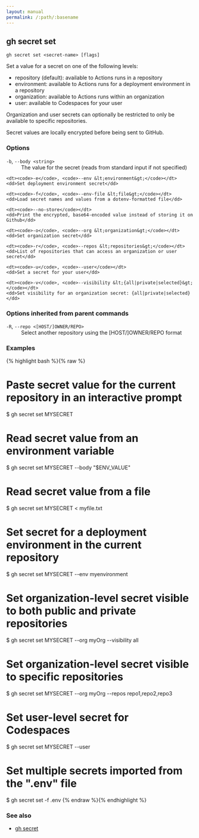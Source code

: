 ```yaml
---
layout: manual
permalink: /:path/:basename
---
```


## gh secret set

```
gh secret set <secret-name> [flags]
```

Set a value for a secret on one of the following levels:
- repository (default): available to Actions runs in a repository
- environment: available to Actions runs for a deployment environment in a repository
- organization: available to Actions runs within an organization
- user: available to Codespaces for your user

Organization and user secrets can optionally be restricted to only be available to
specific repositories.

Secret values are locally encrypted before being sent to GitHub.


### Options


<dl class="flags">
	<dt><code>-b</code>, <code>--body &lt;string&gt;</code></dt>
	<dd>The value for the secret (reads from standard input if not specified)</dd>

	<dt><code>-e</code>, <code>--env &lt;environment&gt;</code></dt>
	<dd>Set deployment environment secret</dd>

	<dt><code>-f</code>, <code>--env-file &lt;file&gt;</code></dt>
	<dd>Load secret names and values from a dotenv-formatted file</dd>

	<dt><code>--no-store</code></dt>
	<dd>Print the encrypted, base64-encoded value instead of storing it on Github</dd>

	<dt><code>-o</code>, <code>--org &lt;organization&gt;</code></dt>
	<dd>Set organization secret</dd>

	<dt><code>-r</code>, <code>--repos &lt;repositories&gt;</code></dt>
	<dd>List of repositories that can access an organization or user secret</dd>

	<dt><code>-u</code>, <code>--user</code></dt>
	<dd>Set a secret for your user</dd>

	<dt><code>-v</code>, <code>--visibility &lt;{all|private|selected}&gt;</code></dt>
	<dd>Set visibility for an organization secret: {all|private|selected}</dd>
</dl>


### Options inherited from parent commands


<dl class="flags">
	<dt><code>-R</code>, <code>--repo &lt;[HOST/]OWNER/REPO&gt;</code></dt>
	<dd>Select another repository using the [HOST/]OWNER/REPO format</dd>
</dl>


### Examples

{% highlight bash %}{% raw %}
# Paste secret value for the current repository in an interactive prompt
$ gh secret set MYSECRET

# Read secret value from an environment variable
$ gh secret set MYSECRET --body "$ENV_VALUE"

# Read secret value from a file
$ gh secret set MYSECRET < myfile.txt

# Set secret for a deployment environment in the current repository
$ gh secret set MYSECRET --env myenvironment

# Set organization-level secret visible to both public and private repositories
$ gh secret set MYSECRET --org myOrg --visibility all

# Set organization-level secret visible to specific repositories
$ gh secret set MYSECRET --org myOrg --repos repo1,repo2,repo3

# Set user-level secret for Codespaces
$ gh secret set MYSECRET --user

# Set multiple secrets imported from the ".env" file
$ gh secret set -f .env
{% endraw %}{% endhighlight %}

### See also

* [gh secret](./gh_secret)
